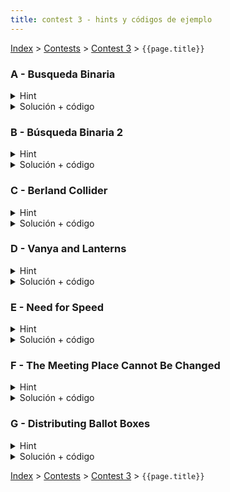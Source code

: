 ```yaml
---
title: contest 3 - hints y códigos de ejemplo
---
```


[Index](../index) > [Contests](../contests) > [Contest 3](../contests#contest-3) > ```{{page.title}}```

### A - Busqueda Binaria
<details> 
  <summary>Hint</summary>
  Hello world de búsqueda binaria
</details>
<details> 
  <summary>Solución + código</summary>
  Simplemente aplicar búsqueda binaria. <a href="https://github.com/PabloMessina/Competitive-Programming-Material/blob/master/Solved%20problems/SPOJ/BBIN_BusquedaBinaria.cpp">Código de ejemplo</a>
</details>

### B - Búsqueda Binaria 2
<details> 
  <summary>Hint</summary>
  Hello world de búsqueda binaria
</details>
<details> 
  <summary>Solución + código</summary>
  Simplemente aplicar búsqueda binaria. <a href="https://github.com/PabloMessina/Competitive-Programming-Material/blob/master/Solved%20problems/SPOJ/BBIN2_BúsquedaBinaria2.cpp">Código de ejemplo</a>
</details>

### C - Berland Collider
<details> 
  <summary>Hint</summary>
  Para verificar si un tiempo fijo es suficiente para que exista un choque basta fijarse en que para cada partícula moviendose a la izquierda todas las partículas que estaban originalmente a su izquierda moviendose hacia la derecha sigan a su izquierda. O viceversa.
</details>
<details> 
  <summary>Solución + código</summary>
  Usando lo expresado en el hint, podemos realizar búsqueda binaria sobre el tiempo necesario para que haya un choque de forma que para chequear si un tiempo determinado es suficiente recorremos el arreglo ordenado de posiciones guardando la mayor posición de las partículas que se mueven a la derecha en el tiempo actual. Si en algún momento mientras recorremos el arreglo la nueva posición de una partícula moviéndose a la izquierda es menor que la mayor acumulada de las que se mueven a la derecha, tendremos un choque.
  
  Ojo que en este problema los límites de tiempo son bastante acotados, por lo que recomendamos usar C++ para programar la solución usando los comandos ios::sync_with_stdio(0); cin.tie(0); para obtener manejo mas rápido de input y output.
  <a href="https://github.com/BenjaminRubio/CompetitiveProgramming/blob/master/Problems/Codeforces/BerlandCollider.cpp">Código de ejemplo</a>
</details>

### D - Vanya and Lanterns 
<details> 
  <summary>Hint</summary>
  Para verificar si un radio sirve para cubrir la calle entera basta con recorrer las posiciones de forma ordenada y checkear que alcance a cubrir todos los espacios entre linternas y a los bordes.
</details>
<details> 
  <summary>Solución + código</summary>
  Podemos hacer búsqueda binaria sobre el radio óptimo, para eso podemos inicializar los límites de la búsqueda como mínimo 0 y máximo 10^9 y en cada iteración revisar si la mitad del rango alcanza a cubrir la calle, para verificar procedemos como en el hint, como en cada iteración el rango se divide a la mitad con 1000 iteraciones tendremos más que suficiente para alcanzar la precisión pedida.
  <a href="https://github.com/BenjaminRubio/CompetitiveProgramming/blob/master/Problems/Codeforces/VanyaAndLanterns.cpp">Código de ejemplo</a>
</details>

### E - Need for Speed 
<details> 
  <summary>Hint</summary>
  Podemos abordar el problema como una búsqueda binaria sobre los posibles valores de la constante, piensen en cómo seria posible ocupar el tiempo real.
</details>
<details> 
  <summary>Solución + código</summary>
  Podemos como dice el hint hacer una búsqueda binaria sobre los posibles valores de la constante, para esto primero obtenemos los límites de sus posibles valores, la constante va a ser como mínimo el valor que hace a todas las entradas positivas y como máximo 2*10^6, para cada posible valor de la constante durante la búsqueda binaria obtenemos su tiempo dado como la suma de las distancias dividido en sus velocidades trasladadas.
  <a href="https://github.com/BenjaminRubio/CompetitiveProgramming/blob/master/Problems/Kattis/NeedForSpeed.cpp">Código de ejemplo</a>
</details>

### F - The Meeting Place Cannot Be Changed
<details> 
  <summary>Hint</summary>
  Si un tiempo determinado es suficiente para juntarse, entonces la menor de las máximas posiciones que alcanzan los jugadores en ese tiempo es mayor o igual a la mayor de las mínimas posiciones.
</details>
<details> 
  <summary>Solución + código</summary>
  Podemos usar lo mencionado en el hint para hacer una búsqueda binaria sobre el tiempo necesario para juntarse, usando el que el tiempo sea sufuciente como predicado de la búsqueda.
  <a href="https://github.com/BenjaminRubio/CompetitiveProgramming/blob/master/Problems/Codeforces/TheMeetingPlaceCannotBeChanged.cpp">Código de ejemplo</a>
</details>

### G - Distributing Ballot Boxes
<details> 
  <summary>Hint</summary>
  Nos preguntan por la cantidad de personas asignadas a la caja con más personas, en la distribución más eficiente posible. LLamemos a este valor óptimo X*. ¿Qué implica esto? Que no es posible hacerlo mejor que X*. Es decir, no es posible distribuir personas en las cajas de tal manera que la caja con más personas tengo estrictamente menos de X* personas. Cualquier otra distribución tendrá un máximo de X >= X*. En otras palabras, si nos preguntamos: ¿Es posible distribuir personas en las cajas de tal manera que la caja con más personas no se pase de X? la respuesta a esta pregunta es NO para X < X* y es sí para X >= X* ... eureka moment (?) ... podemos usar búsqueda binaria para encontrar X* !!
</details>
<details> 
  <summary>Solución + código</summary>
  Simplemente usamos búsqueda binaria para encotrar el primer X que responde sí a la pregunta del hint. ¿Cómo implementamos la pregunta? Dado un X, queremos saber si es posible asignar personas a las cajas de tal manera que la caja con más personas no se pase de X. Este predicado es fácil de implementar: por cada ciudad dividimos su población por X (redondeando hacia arriba) y ese es el mínimo número de cajas necesarias. Si sumamos todo esto y nos pasamos de la cantidad de cajas disponibles, no se puede, de lo contrario, sí se puede. <a href="https://github.com/PabloMessina/Competitive-Programming-Material/blob/master/Solved%20problems/LiveArchive/5822_DistributingBallotBoxes_v2.cpp">Código de ejemplo</a>
</details>

<!-- <details> 
  <summary>Hint</summary>   
</details>
<details> 
  <summary>Solución + código</summary>
  <a href="">Código de ejemplo</a>
</details> -->

[Index](../index) > [Contests](../contests) > [Contest 3](../contests#contest-3) > ```{{page.title}}```
